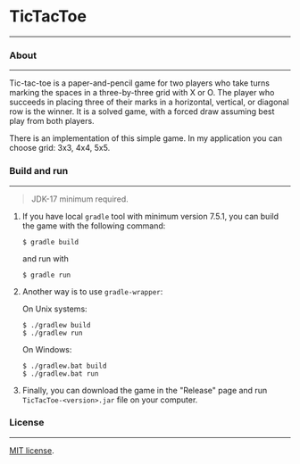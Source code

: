 # TicTacToe
---

### About
---

Tic-tac-toe is a paper-and-pencil game for two players
who take turns marking the spaces in a three-by-three 
grid with X or O. The player who succeeds in placing 
three of their marks in a horizontal, vertical, or diagonal 
row is the winner. It is a solved game, with a forced draw 
assuming best play from both players.

There is an implementation of this simple game.
In my application you can choose grid: 3x3, 4x4, 5x5.



### Build and run
---

> JDK-17 minimum required.

1. If you have local `gradle` tool with minimum version 7.5.1,
you can build the game with the following command:

    ```shell
    $ gradle build
    ```
    
    and run with
    
    ```shell
    $ gradle run
    ```

2. Another way is to use `gradle-wrapper`:

    On Unix systems:

    ```shell
    $ ./gradlew build
    $ ./gradlew run
    ```

    On Windows:
    
    ```shell
    $ ./gradlew.bat build
    $ ./gradlew.bat run
    ```

3. Finally, you can download the game in the "Release" page
and run `TicTacToe-<version>.jar` file on your computer.



### License
---

[MIT license](https://en.wikipedia.org/wiki/MIT_License).
